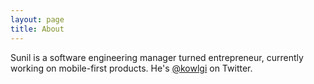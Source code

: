 ```yaml
---
layout: page
title: About
---
```


Sunil is a software engineering manager turned entrepreneur, currently working on mobile-first products. He's [@kowlgi](https://twitter.com/kowlgi) on Twitter.
